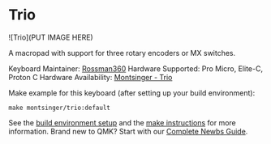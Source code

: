 # Trio

![Trio](PUT IMAGE HERE)

A macropad with support for three rotary encoders or MX switches.

Keyboard Maintainer: [Rossman360](https://github.com/Rossman360)
Hardware Supported: Pro Micro, Elite-C, Proton C
Hardware Availability: [Montsinger - Trio](https://montsinger.net/products/trio) 

Make example for this keyboard (after setting up your build environment):

    make montsinger/trio:default

See the [build environment setup](https://docs.qmk.fm/#/getting_started_build_tools) and the [make instructions](https://docs.qmk.fm/#/getting_started_make_guide) for more information. Brand new to QMK? Start with our [Complete Newbs Guide](https://docs.qmk.fm/#/newbs).
